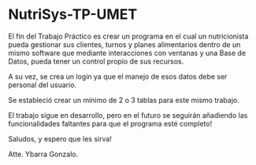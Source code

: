 # NutriSys-TP-UMET

El fin del Trabajo Práctico es crear un programa en el cual un nutricionista pueda gestionar sus clientes, turnos y planes alimentarios dentro de un mismo software
que mediante interacciones con ventanas y una Base de Datos, pueda tener un control propio de sus recursos.

A su vez, se crea un login ya que el manejo de esos datos debe ser personal del usuario.

Se estableció crear un mínimo de 2 o 3 tablas para este mismo trabajo.

El trabajo sigue en desarrollo, pero en el futuro se seguirán añadiendo las funcionalidades faltantes para que el programa esté completo!

Saludos, y espero que les sirva!

Atte. Ybarra Gonzalo.
